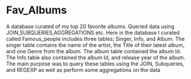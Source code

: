 # Fav_Albums
A database curated of my top 20 favorite albums. Queried data using JOIN,SUBQUERIES,AGGREGATIONS etc.
Here in the database I curated called Famous_people includes three tables; Singer, Info, and Album. 
The singer table contains the name of the artist, the Title of their latest album, and one Genre from the album.
The album table contained the album Id.
The Info table also contained the album Id, and release year of the album.
The main purpose was to query these tables using the JOIN, Subqueries, and REGEXP as well as perform some aggregations on the data
